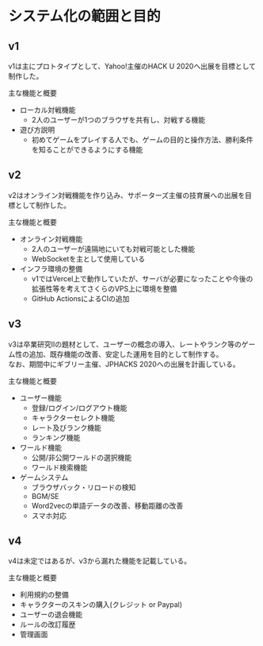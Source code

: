 # システム化の範囲と目的

## v1

v1は主にプロトタイプとして、Yahoo!主催のHACK U 2020へ出展を目標として制作した。

主な機能と概要
- ローカル対戦機能
  - 2人のユーザーが1つのブラウザを共有し、対戦する機能
- 遊び方説明
  - 初めてゲームをプレイする人でも、ゲームの目的と操作方法、勝利条件を知ることができるようにする機能

## v2

v2はオンライン対戦機能を作り込み、サポーターズ主催の技育展への出展を目標として制作した。

主な機能と概要
- オンライン対戦機能
  - 2人のユーザーが遠隔地にいても対戦可能とした機能
  - WebSocketを主として使用している
- インフラ環境の整備
  - v1ではVercel上で動作していたが、サーバが必要になったことや今後の拡張性等を考えてさくらのVPS上に環境を整備
  - GitHub ActionsによるCIの追加

## v3

v3は卒業研究Ⅱの題材として、ユーザーの概念の導入、レートやランク等のゲーム性の追加、既存機能の改善、安定した運用を目的として制作する。  
なお、期間中にギブリー主催、JPHACKS 2020への出展を計画している。

主な機能と概要
- ユーザー機能
  - 登録/ログイン/ログアウト機能
  - キャラクターセレクト機能
  - レート及びランク機能
  - ランキング機能
- ワールド機能
  - 公開/非公開ワールドの選択機能
  - ワールド検索機能
- ゲームシステム
  - ブラウザバック・リロードの検知
  - BGM/SE
  - Word2vecの単語データの改善、移動距離の改善
  - スマホ対応

## v4

v4は未定ではあるが、v3から漏れた機能を記載している。

主な機能と概要
- 利用規約の整備
- キャラクターのスキンの購入(クレジット or Paypal)
- ユーザーの退会機能
- ルールの改訂履歴
- 管理画面
